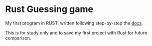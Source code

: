 # Rust Guessing game

My first program in RUST, written following step-by-step the [docs](https://doc.rust-lang.org/book/ch02-00-guessing-game-tutorial.html).

This is for study only and to save my first project with Rust for future comparison.
